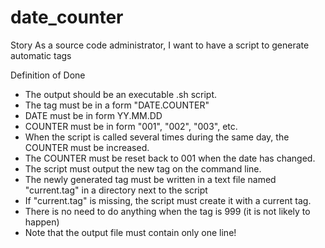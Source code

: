 # date_counter

Story
As a source code administrator, I want to have a script to generate automatic tags

Definition of Done
- The output should be an executable .sh script.
- The tag must be in a form "DATE.COUNTER"
- DATE must be in form YY.MM.DD
- COUNTER must be in form "001", "002", "003", etc.
- When the script is called several times during the same day, the COUNTER must be increased.
- The COUNTER must be reset back to 001 when the date has changed.
- The script must output the new tag on the command line.
- The newly generated tag must be written in a text file named "current.tag" in a directory next to the script
- If "current.tag" is missing, the script must create it with a current tag.
- There is no need to do anything when the tag is 999 (it is not likely to happen)
- Note that the output file must contain only one line!

